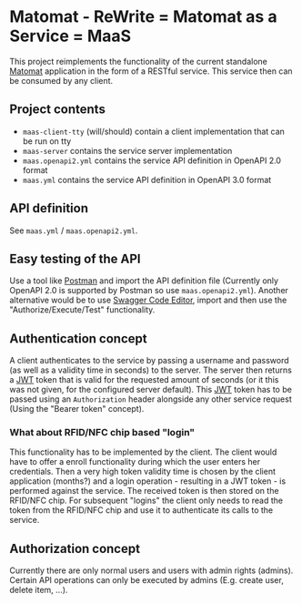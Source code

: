# Matomat - ReWrite = Matomat as a Service = MaaS

This project reimplements the functionality of the current standalone
[Matomat](https://github.com/k4cg/matomat) application in the form of
a RESTful service. This service then can be consumed by any client.

## Project contents
- `maas-client-tty` (will/should) contain a client implementation that can be
  run on tty
- `maas-server` contains the service server implementation
- `maas.openapi2.yml` contains the service API definition in OpenAPI 2.0
  format
- `maas.yml` contains the service API definition in OpenAPI 3.0 format

## API definition
See `maas.yml` / `maas.openapi2.yml`.

## Easy testing of the API
Use a tool like [Postman](https://www.getpostman.com/) and import the API
definition file (Currently only OpenAPI 2.0 is supported by Postman so use
`maas.openapi2.yml`). Another alternative would be to use [Swagger Code
Editor](https://editor.swagger.io//#/), import and then use the
"Authorize/Execute/Test" functionality.

## Authentication concept
A client authenticates to the service by passing a username and password (as
well as a validity time in seconds) to the server. The server then returns
a [JWT](https://en.wikipedia.org/wiki/JSON_Web_Token) token that is valid for
the requested amount of seconds (or it this was not given, for the configured
server default). This [JWT](https://en.wikipedia.org/wiki/JSON_Web_Token)
token has to be passed using an `Authorization` header alongside any other
service request (Using the "Bearer token" concept).

### What about RFID/NFC chip based "login"
This functionality has to be implemented by the client. The client would have
to offer a enroll functionality during which the user enters her credentials.
Then a very high token validity time is chosen by the client application
(months?) and a login operation - resulting in a JWT token - is performed
against the service. The received token is then stored on the RFID/NFC chip.
For subsequent "logins" the client only needs to read the token from the
RFID/NFC chip and use it to authenticate its calls to the service.

## Authorization concept
Currently there are only normal users and users with admin rights (admins).
Certain API operations can only be executed by admins (E.g. create user,
delete item, ...).

